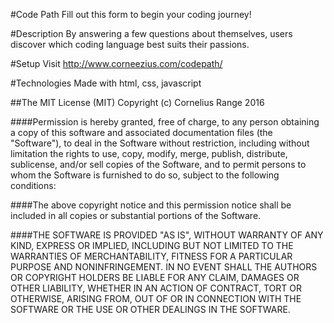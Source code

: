#Code Path
Fill out this form to begin your coding journey!

#Description
By answering a few questions about themselves, users discover which coding language best suits their passions.

#Setup
Visit http://www.corneezius.com/codepath/

#Technologies
Made with html, css, javascript

##The MIT License (MIT)
Copyright (c) Cornelius Range 2016

####Permission is hereby granted, free of charge, to any person obtaining a copy of this software and associated documentation files (the "Software"), to deal in the Software without restriction, including without limitation the rights to use, copy, modify, merge, publish, distribute, sublicense, and/or sell copies of the Software, and to permit persons to whom the Software is furnished to do so, subject to the following conditions:

####The above copyright notice and this permission notice shall be included in all copies or substantial portions of the Software.

####THE SOFTWARE IS PROVIDED "AS IS", WITHOUT WARRANTY OF ANY KIND, EXPRESS OR IMPLIED, INCLUDING BUT NOT LIMITED TO THE WARRANTIES OF MERCHANTABILITY, FITNESS FOR A PARTICULAR PURPOSE AND NONINFRINGEMENT. IN NO EVENT SHALL THE AUTHORS OR COPYRIGHT HOLDERS BE LIABLE FOR ANY CLAIM, DAMAGES OR OTHER LIABILITY, WHETHER IN AN ACTION OF CONTRACT, TORT OR OTHERWISE, ARISING FROM, OUT OF OR IN CONNECTION WITH THE SOFTWARE OR THE USE OR OTHER DEALINGS IN THE SOFTWARE.
